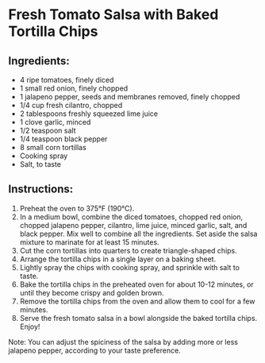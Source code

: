 # Fresh Tomato Salsa with Baked Tortilla Chips

## Ingredients:
- 4 ripe tomatoes, finely diced
- 1 small red onion, finely chopped
- 1 jalapeno pepper, seeds and membranes removed, finely chopped
- 1/4 cup fresh cilantro, chopped
- 2 tablespoons freshly squeezed lime juice
- 1 clove garlic, minced
- 1/2 teaspoon salt
- 1/4 teaspoon black pepper
- 8 small corn tortillas
- Cooking spray
- Salt, to taste

## Instructions:
1. Preheat the oven to 375°F (190°C).
2. In a medium bowl, combine the diced tomatoes, chopped red onion, chopped jalapeno pepper, cilantro, lime juice, minced garlic, salt, and black pepper. Mix well to combine all the ingredients. Set aside the salsa mixture to marinate for at least 15 minutes.
3. Cut the corn tortillas into quarters to create triangle-shaped chips.
4. Arrange the tortilla chips in a single layer on a baking sheet. 
5. Lightly spray the chips with cooking spray, and sprinkle with salt to taste.
6. Bake the tortilla chips in the preheated oven for about 10-12 minutes, or until they become crispy and golden brown.
7. Remove the tortilla chips from the oven and allow them to cool for a few minutes.
8. Serve the fresh tomato salsa in a bowl alongside the baked tortilla chips. Enjoy!

Note: You can adjust the spiciness of the salsa by adding more or less jalapeno pepper, according to your taste preference.